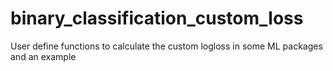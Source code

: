 # binary_classification_custom_loss
User define functions to calculate the custom logloss in some ML packages and an example

